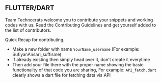 ## FLUTTER/DART

Team Technocrats welcome you to contribute your snippets and working codes with us.
Read the Contributing Guidelines and get yourself added to the list of contributors.

Quick Recap for contributing.

- Make a new folder with name `YourName_username` (For example: SufiyanAnsari_suffisme)
- If already existing then simply head over it, don't create it everytime
- Then add your file there with the proper name showing the basic functionality of that code you are sharing, For example: `API_fetch.dart` clearly shows a dart file for fetching data via API
